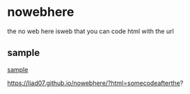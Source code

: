 # nowebhere
the no web here isweb that you can code html with the url 
## sample
[sample](https://liad07.github.io/nowebhere/?html=%3Ch1%3Ehello%20word%3C/h1%3E)


https://liad07.github.io/nowebhere/?html=somecodeafterthe?
